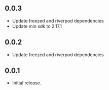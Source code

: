 ## 0.0.3
* Update freezed and riverpod dependencies
* Update min sdk to 2.17.1

## 0.0.2
* Update freezed and riverpod dependencies

## 0.0.1
* Initial release.
